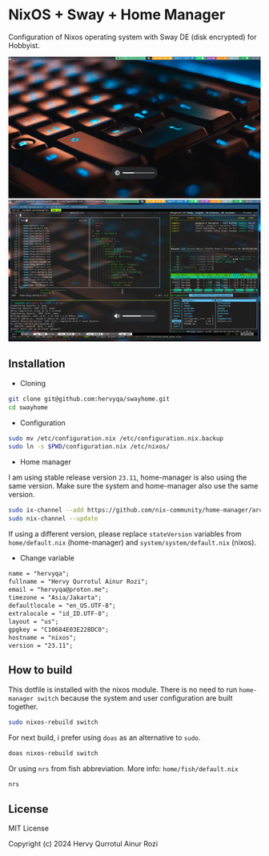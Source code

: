 # NixOS + Sway + Home Manager

Configuration of Nixos operating system with Sway DE (disk
encrypted) for Hobbyist.

![image](image/grim_1.webp)
![image](image/grim_2.webp)

## Installation

- Cloning

```sh
git clone git@github.com:hervyqa/swayhome.git
cd swayhome
```

- Configuration

```sh
sudo mv /etc/configuration.nix /etc/configuration.nix.backup
sudo ln -s $PWD/configuration.nix /etc/nixos/
```

- Home manager

I am using stable release version `23.11`, home-manager is also using the same version.
Make sure the system and home-manager also use the same version.

```sh
sudo ix-channel --add https://github.com/nix-community/home-manager/archive/release-23.11.tar.gz home-manager
sudo nix-channel --update
```

If using a different version, please replace `stateVersion` variables from
`home/default.nix` (home-manager) and `system/system/default.nix` (nixos).

- Change variable

```plain
name = "hervyqa";
fullname = "Hervy Qurrotul Ainur Rozi";
email = "hervyqa@proton.me";
timezone = "Asia/Jakarta";
defaultlocale = "en_US.UTF-8";
extralocale = "id_ID.UTF-8";
layout = "us";
gpgkey = "C10684E03E228DC0";
hostname = "nixos";
version = "23.11";
```

## How to build

This dotfile is installed with the nixos module.
There is no need to run `home-manager switch`
because the system and user configuration are built together.

```sh
sudo nixos-rebuild switch
```

For next build, i prefer using `doas` as an alternative to `sudo`.

```sh
doas nixos-rebuild switch

```

Or using `nrs` from fish abbreviation.
More info: `home/fish/default.nix`

```sh
nrs
```

## License

MIT License

Copyright (c) 2024 Hervy Qurrotul Ainur Rozi

